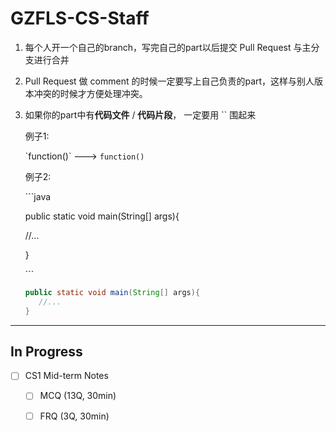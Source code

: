 # GZFLS-CS-Staff

1. 每个人开一个自己的branch，写完自己的part以后提交 Pull Request 与主分支进行合并

2. Pull Request 做 comment 的时候一定要写上自己负责的part，这样与别人版本冲突的时候才方便处理冲突。

3. 如果你的part中有**代码文件** / **代码片段**， 一定要用 \`\` 围起来
    
    例子1:
    
    \`function()\` ---> `function()`
    
    例子2: 
    
    \`\`\`java
    
    public static void main(String[] args){
    
      //...
      
    }
    
    \`\`\`
            
     ```java
     public static void main(String[] args){
        //...
     }
     ```

---

## In Progress

- [ ] CS1 Mid-term Notes
  - [ ] MCQ (13Q, 30min)
  - [ ] FRQ (3Q, 30min)


